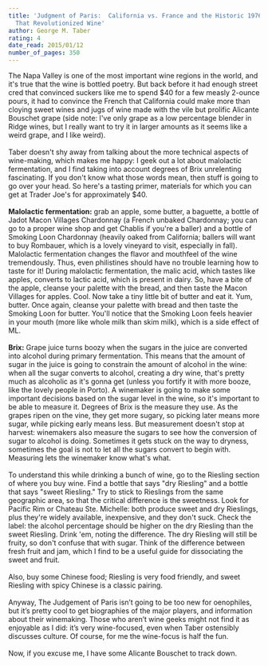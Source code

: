 ```yaml
---
title: 'Judgment of Paris:  California vs. France and the Historic 1976 Paris Tasting
  That Revolutionized Wine'
author: George M. Taber
rating: 4
date_read: 2015/01/12
number_of_pages: 350
---
```


 The Napa Valley is one of the most important wine regions in the world, and it's true that the wine is bottled poetry. But back before it had enough street cred that convinced suckers like me to spend $40 for a few measly 2-ounce pours, it had to convince the French that California could make more than cloying sweet wines and jugs of wine made with the vile but prolific Alicante Bouschet grape (side note: I've only grape as a low percentage blender in Ridge wines, but I really want to try it in larger amounts as it seems like a weird grape, and I like weird).<br/><br/>Taber doesn't shy away from talking about the more technical aspects of wine-making, which makes me happy: I geek out a lot about malolactic fermentation, and I find taking into account degrees of Brix unrelenting fascinating. If you don't know what those words mean, then stuff is going to go over your head. So here's a tasting primer, materials for which you can get at Trader Joe's for approximately $40.<br/><br/><b>Malolactic fermentation:</b> grab an apple, some butter, a baguette, a bottle of Jadot Macon Villages Chardonnay (a French unbaked Chardonnay; you can go to a proper wine shop and get Chablis if you're a baller) and a bottle of Smoking Loon Chardonnay (heavily oaked from California; ballers will want to buy Rombauer, which is a lovely vineyard to visit, especially in fall). Malolactic fermentation changes the flavor and mouthfeel of the wine tremendously. Thus, even philistines should have no trouble learning how to taste for it! During malolactic fermentation, the malic acid, which tastes like apples, converts to lactic acid, which is present in dairy. So, have a bite of the apple, cleanse your palette with the bread, and then taste the Macon Villages for apples. Cool. Now take a tiny little bit of butter and eat it. Yum, butter. Once again, cleanse your palette with bread and then taste the Smoking Loon for butter. You'll notice that the Smoking Loon feels heavier in your mouth (more like whole milk than skim milk), which is a side effect of ML.<br/><br/><b>Brix:</b> Grape juice turns boozy when the sugars in the juice are converted into alcohol during primary fermentation. This means that the amount of sugar in the juice is going to constrain the amount of alcohol in the wine: when all the sugar converts to alcohol, creating a dry wine, that's pretty much as alcoholic as it's gonna get (unless you fortify it with more booze, like the lovely people in Porto). A winemaker is going to make some important decisions based on the sugar level in the wine, so it's important to be able to measure it. Degrees of Brix is the measure they use. As the grapes ripen on the vine, they get more sugary, so picking later means more sugar, while picking early means less. But measurement doesn't stop at harvest: winemakers also measure the sugars to see how the conversion of sugar to alcohol is doing. Sometimes it gets stuck on the way to dryness, sometimes the goal is not to let all the sugars convert to begin with. Measuring lets the winemaker know what's what.<br/><br/>To understand this while drinking a bunch of wine, go to the Riesling section of where you buy wine. Find a bottle that says "dry Riesling" and a bottle that says "sweet Riesling." Try to stick to Rieslings from the same geographic area, so that the critical difference is the sweetness. Look for Pacific Rim or Chateau Ste. Michelle: both produce sweet and dry Rieslings, plus they're widely available, inexpensive, and they don't suck. Check the label: the alcohol percentage should be higher on the dry Riesling than the sweet Riesling. Drink 'em, noting the difference. The dry Riesling will still be fruity, so don't confuse that with sugar. Think of the difference between fresh fruit and jam, which I find to be a useful guide for dissociating the sweet and fruit.<br/><br/>Also, buy some Chinese food; Riesling is very food friendly, and sweet Riesling with spicy Chinese is a classic pairing.<br/><br/>Anyway, The Judgement of Paris isn’t going to be too new for oenophiles, but it’s pretty cool to get biographies of the major players, and information about their winemaking. Those who aren’t wine geeks might not find it as enjoyable as I did: it’s very wine-focused, even when Taber ostensibly discusses culture. Of course, for me the wine-focus is half the fun.<br/><br/>Now, if you excuse me, I have some Alicante Bouschet to track down.